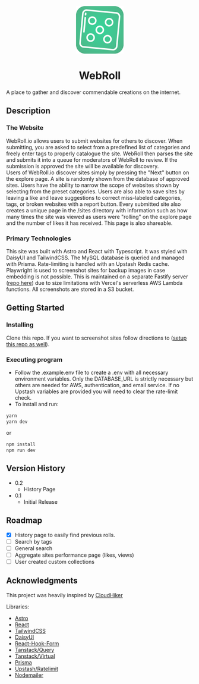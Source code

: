<div align="center">  
    <a href="https://webroll.io" target="_blank" ><img src="/public/android-chrome-512x512.png" alt="" width="128" height="128"  /></a>
    <h1>WebRoll</h1>
</div>

A place to gather and discover commendable creations on the internet.

## Description

### The Website

WebRoll.io allows users to submit websites for others to discover. When submitting, you are asked to select from a predefined list of categories and freely enter tags to properly catalogue the site. WebRoll then parses the site and submits it into a queue for moderators of WebRoll to review. If the submission is approved the site will be available for discovery.  
Users of WebRoll.io discover sites simply by pressing the "Next" button on the explore page. A site is randomly shown from the database of approved sites. Users have the ability to narrow the scope of websites shown by selecting from the preset categories. Users are also able to save sites by leaving a like and leave suggestions to correct miss-labeled categories, tags, or broken websites with a report button.
Every submitted site also creates a unique page in the /sites directory with information such as how many times the site was viewed as users were "rolling" on the explore page and the number of likes it has received. This page is also shareable.

### Primary Technologies

This site was built with Astro and React with Typescript. It was styled with DaisyUI and TailwindCSS.
The MySQL database is queried and managed with Prisma. Rate-limiting is handled with an Upstash Redis cache.
Playwright is used to screenshot sites for backup images in case embedding is not possible. This is maintained on a separate Fastify server ([repo here](https://github.com/burhan-syed/webroll-parser)) due to size limitations with Vercel's serverless AWS Lambda functions. All screenshots are stored in a S3 bucket.

## Getting Started

### Installing

Clone this repo. If you want to screenshot sites follow directions to ([setup this repo as well](https://github.com/burhan-syed/webroll-parser)).

### Executing program

- Follow the .example.env file to create a .env with all necessary environment variables. Only the DATABASE_URL is strictly necessary but others are needed for AWS, authentication, and email service. If no Upstash variables are provided you will need to clear the rate-limit check.
- To install and run:

```
yarn
yarn dev
```

or

```
npm install
npm run dev
```

## Version History
- 0.2
  - History Page
- 0.1
  - Initial Release

## Roadmap

- [x] History page to easily find previous rolls.
- [ ] Search by tags
- [ ] General search
- [ ] Aggregate sites performance page (likes, views)
- [ ] User created custom collections

## Acknowledgments

This project was heavily inspired by [CloudHiker](https://cloudhiker.net)

Libraries:

- [Astro](https://github.com/withastro/astro)
- [React](https://github.com/facebook/react)
- [TailwindCSS](https://github.com/tailwindlabs/tailwindcss)
- [DaisyUI](https://github.com/saadeghi/daisyui)
- [React-Hook-Form](https://github.com/react-hook-form/react-hook-form)
- [Tanstack/Query](https://github.com/TanStack/query)
- [Tanstack/Virtual](https://github.com/TanStack/virtual)
- [Prisma](https://github.com/prisma/prisma)
- [Upstash/Ratelimit](https://github.com/upstash/ratelimit)
- [Nodemailer](https://github.com/upstash/ratelimit)

